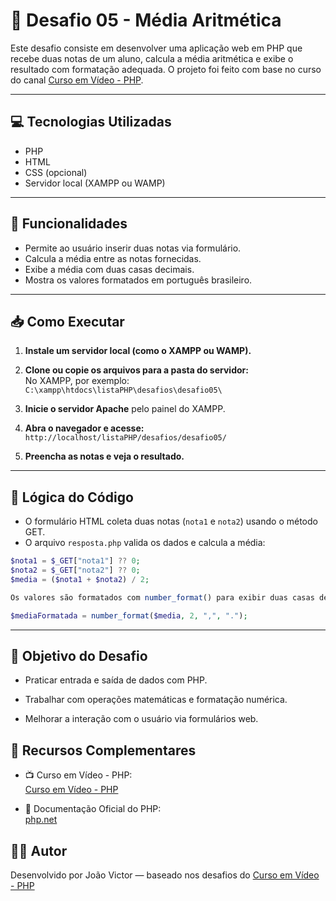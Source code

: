 # 🧮 Desafio 05 - Média Aritmética

Este desafio consiste em desenvolver uma aplicação web em PHP que recebe duas notas de um aluno, calcula a média aritmética e exibe o resultado com formatação adequada. O projeto foi feito com base no curso do canal [Curso em Vídeo - PHP](https://www.youtube.com/playlist?list=PLHz_AreHm4dlFPrCXCmd5g92860x_Pbr_).

---

## 💻 Tecnologias Utilizadas

- PHP  
- HTML  
- CSS (opcional)  
- Servidor local (XAMPP ou WAMP)

---

## 📌 Funcionalidades

- Permite ao usuário inserir duas notas via formulário.  
- Calcula a média entre as notas fornecidas.  
- Exibe a média com duas casas decimais.  
- Mostra os valores formatados em português brasileiro.

---

## 📥 Como Executar

1. **Instale um servidor local (como o XAMPP ou WAMP).**

2. **Clone ou copie os arquivos para a pasta do servidor:**  
   No XAMPP, por exemplo:  
   `C:\xampp\htdocs\listaPHP\desafios\desafio05\`

3. **Inicie o servidor Apache** pelo painel do XAMPP.

4. **Abra o navegador e acesse:**  
   `http://localhost/listaPHP/desafios/desafio05/`

5. **Preencha as notas e veja o resultado.**

---

## 🧠 Lógica do Código

- O formulário HTML coleta duas notas (`nota1` e `nota2`) usando o método GET.  
- O arquivo `resposta.php` valida os dados e calcula a média:

```php
$nota1 = $_GET["nota1"] ?? 0;
$nota2 = $_GET["nota2"] ?? 0;
$media = ($nota1 + $nota2) / 2;

Os valores são formatados com number_format() para exibir duas casas decimais:

$mediaFormatada = number_format($media, 2, ",", ".");
```

---

## 🎯 Objetivo do Desafio
- Praticar entrada e saída de dados com PHP.

- Trabalhar com operações matemáticas e formatação numérica.

- Melhorar a interação com o usuário via formulários web.

## 🔗 Recursos Complementares

- 📺 Curso em Vídeo - PHP:  
  [Curso em Vídeo - PHP](https://www.youtube.com/playlist?list=PLHz_AreHm4dlFPrCXCmd5g92860x_Pbr_)

- 📘 Documentação Oficial do PHP:  
  [php.net](https://www.php.net/)

## 👨‍💻 Autor

Desenvolvido por João Victor — baseado nos desafios do [Curso em Vídeo - PHP](https://www.youtube.com/playlist?list=PLHz_AreHm4dlFPrCXCmd5g92860x_Pbr_)